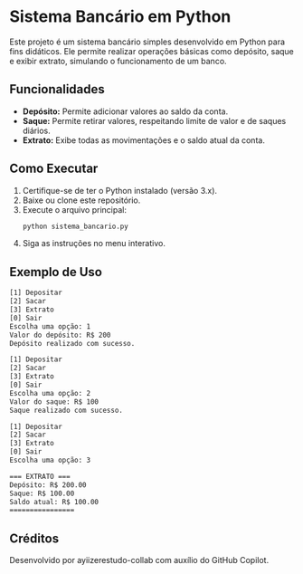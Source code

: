 # Sistema Bancário em Python

Este projeto é um sistema bancário simples desenvolvido em Python para fins didáticos. Ele permite realizar operações básicas como depósito, saque e exibir extrato, simulando o funcionamento de um banco.

## Funcionalidades

- **Depósito:** Permite adicionar valores ao saldo da conta.
- **Saque:** Permite retirar valores, respeitando limite de valor e de saques diários.
- **Extrato:** Exibe todas as movimentações e o saldo atual da conta.

## Como Executar

1. Certifique-se de ter o Python instalado (versão 3.x).
2. Baixe ou clone este repositório.
3. Execute o arquivo principal:
   ```bash
   python sistema_bancario.py
   ```
4. Siga as instruções no menu interativo.

## Exemplo de Uso

```bash
[1] Depositar
[2] Sacar
[3] Extrato
[0] Sair
Escolha uma opção: 1
Valor do depósito: R$ 200
Depósito realizado com sucesso.

[1] Depositar
[2] Sacar
[3] Extrato
[0] Sair
Escolha uma opção: 2
Valor do saque: R$ 100
Saque realizado com sucesso.

[1] Depositar
[2] Sacar
[3] Extrato
[0] Sair
Escolha uma opção: 3

=== EXTRATO ===
Depósito: R$ 200.00
Saque: R$ 100.00
Saldo atual: R$ 100.00
================
```

## Créditos

Desenvolvido por ayiizerestudo-collab com auxílio do GitHub Copilot.